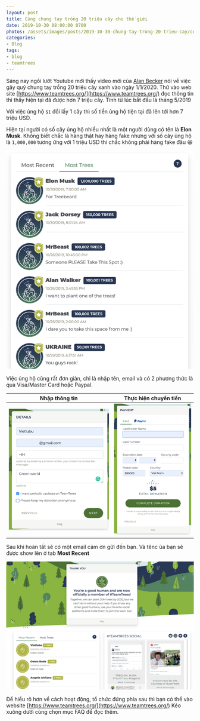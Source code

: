 ```yaml
---
layout: post
title: Cùng chung tay trồng 20 triệu cây cho thế giới
date: 2019-10-30 08:00:00 0700
photos: /assets/images/posts/2019-10-30-chung-tay-trong-20-trieu-cay/current-trees.png
categories:
- Blog
tags:
- blog
- teamtrees
---
```

Sáng nay ngồi lướt Youtube mới thấy video mới của [Alan Becker](https://www.youtube.com/channel/UCbKWv2x9t6u8yZoB3KcPtnw) nói về việc gây quỹ chung tay trồng 20 triệu cây xanh vào ngày 1/1/2020. Thử vào web site [https://www.teamtrees.org/](https://www.teamtrees.org/) đọc thông tin thì thấy hiện tại đã được hơn 7 triệu cây. Tính từ lúc bắt đầu là tháng 5/2019

Với việc ủng hộ `$1` đổi lấy 1 cây thì số tiền ủng hộ tiện tại đã lên tới hơn 7 triệu USD.

Hiện tại người có số cây ủng hộ nhiều nhất là một người dùng có tên là **Elon Musk**. Không biết chắc là hàng thật hay hàng fake nhưng với số cây ủng hộ là `1,000,000` tương ứng với 1 triệu USD thì chắc không phải hàng fake đâu 😆

![Những người ủng hộ nhiều nhất](/assets/images/posts/2019-10-30-chung-tay-trong-20-trieu-cay/most-trees.png)

Việc ủng hộ cũng rất đơn giản, chỉ là nhập tên, email và có 2 phương thức là qua Visa/Master Card hoặc Paypal.

| Nhập thông tin                                               | Thực hiện chuyển tiền                                        |
| ------------------------------------------------------------ | ------------------------------------------------------------ |
| ![Ủng hộ bước 1 - nhập thông tin](/assets/images/posts/2019-10-30-chung-tay-trong-20-trieu-cay/donate-1.png) | ![Ủng hộ bước 2 - gửi tiền](/assets/images/posts/2019-10-30-chung-tay-trong-20-trieu-cay/donate-2.png) |





Sau khi hoàn tất sẽ có một email cảm ơn gửi đến bạn. Và tênc ủa bạn sẽ  được show lên ở tab **Most Recent**

![Most Recent](/assets/images/posts/2019-10-30-chung-tay-trong-20-trieu-cay/most-recent.png)



Để hiểu rõ hơn về cách hoạt động, tổ chức đứng phía sau thì bạn có thể vào website [https://www.teamtrees.org/](https://www.teamtrees.org/) Kéo xuông dưới cùng chọn mục FAQ để đọc thêm.